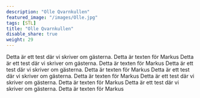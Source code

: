 ```yaml
---
description: "Olle Qvarnkullen"
featured_image: "/images/Olle.jpg"
tags: [STL]
title: "Olle Qvarnkullen"
disable_share: true
weight: 29
---
```


Detta är ett test där vi skriver om gästerna. Detta är texten för Markus
Detta är ett test där vi skriver om gästerna. Detta är texten för Markus
Detta är ett test där vi skriver om gästerna. Detta är texten för Markus
Detta är ett test där vi skriver om gästerna. Detta är texten för Markus
Detta är ett test där vi skriver om gästerna. Detta är texten för Markus
Detta är ett test där vi skriver om gästerna. Detta är texten för Markus